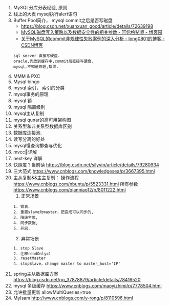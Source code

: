 1. MySQL分库分表经验, 原则
2. 线上的大表 mysql执行alert语句
3. Buffer Pool简介， mysql commit之后是否写磁盘
    * https://blog.csdn.net/xuanxuan_good/article/details/72639198
    * [MySQL磁盘写入策略以及数据安全性的相关参数 - 叮伱格斐呃 - 博客园](https://www.cnblogs.com/dannylinux/p/9828800.html)
    * [关于MySQL的commit非规律性失败案例的深入分析 - long0801的博客 - CSDN博客](https://blog.csdn.net/long0801/article/details/77123696)
    ```
    sql server 直接写硬盘.
    oracle,先放到缓存中,commit后直接写硬盘.
    mysql,不知道原理,帮顶.
    ```
4. MMM & PXC
5. Mysql bingo
6. mysql 索引， 索引的分类
7. mysql事务的原理
8. mysql 锁
9. mysql 隔离级别
10. mysql主从复制
11. mysql qunar的高可用架构图
12. 关系型和非关系型数据库区别
13. 数据库连接池.
14. 读写分离的好处
15. mysql慢查询排查与优化
16. mvcc详解
17. next-key 详解
18. 快照度？当前读
 https://blog.csdn.net/silyvin/article/details/79280934
19. 三大范式
 https://www.cnblogs.com/knowledgesea/p/3667395.html
20. 主从复制&&主主复制：
    操作流程 https://www.cnblogs.com/nbuntu/p/5523331.html
    所有参数 https://www.cnblogs.com/qianniao12/p/8011222.html
    1. 正常场景
      ```
      1. 锁表，
      2. 重置slave为master，把变成可以同步的,
      3. 降级主库,
      4. 同步数据,
      5. 开启.
      ```
    2. 异常场景
      ```
      1. stop Slave
      2. 注释readOnly=1
      3. resetMaster
      4. stopSlave，change master to master_host='IP'
      ```
21. spring主从数据库方案 https://blog.csdn.net/qq_37878879/article/details/78416520
22. mysql 多级缓存 https://www.cnblogs.com/maoyizhimi/p/7778504.html
23. 允许批量更新
  allowMultiQueries=true
24. MyIsam http://www.cnblogs.com/y-rong/p/8110596.html
